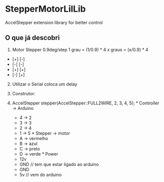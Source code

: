 # StepperMotorLilLib
AccelStepper extension library for better control

## O que já descobri
1. Motor Stepper 0.9deg/step
  1 grau = (1/0.9) * 4
  x graus = (x/0.9) * 4

  * [+] [-]
  * [-] [-]
  * [+] [+]
  * [-] [+]

2. Utilizar o Serial coloca um delay

3. Construtor:
  1. AccelStepper stepper(AccelStepper::FULL2WIRE, 2, 3, 4, 5);
    * Controller -> Arduino
      * 4 -> 2
      * 3 -> 3
      * 2 -> 4
      * 1 -> 5
    * Stepper -> motor
      * A -> vermelho
      * B -> azul
      * C -> preto
      * D -> verde
    * Power
      * 12v
      * GND // tem que estar ligado ao arduino
      * GND
      * 5v // vem do arduino
